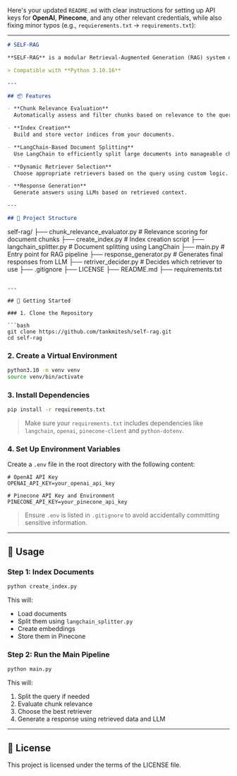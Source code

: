 Here's your updated `README.md` with clear instructions for setting up API keys for **OpenAI**, **Pinecone**, and any other relevant credentials, while also fixing minor typos (e.g., `requierements.txt` → `requirements.txt`):

---

```markdown
# SELF-RAG

**SELF-RAG** is a modular Retrieval-Augmented Generation (RAG) system designed to support customizable indexing, chunking, retrieval, and response generation using Python and LangChain.

> Compatible with **Python 3.10.16**

---

## 📦 Features

- **Chunk Relevance Evaluation**  
  Automatically assess and filter chunks based on relevance to the query.

- **Index Creation**  
  Build and store vector indices from your documents.

- **LangChain-Based Document Splitting**  
  Use LangChain to efficiently split large documents into manageable chunks.

- **Dynamic Retriever Selection**  
  Choose appropriate retrievers based on the query using custom logic.

- **Response Generation**  
  Generate answers using LLMs based on retrieved context.

---

## 📁 Project Structure

```

self-rag/
├── chunk\_relevance\_evaluator.py   # Relevance scoring for document chunks
├── create\_index.py                # Index creation script
├── langchain\_splitter.py         # Document splitting using LangChain
├── main.py                        # Entry point for RAG pipeline
├── response\_generator.py         # Generates final responses from LLM
├── retriver\_decider.py           # Decides which retriever to use
├── .gitignore
├── LICENSE
├── README.md
├── requirements.txt

````

---

## 🚀 Getting Started

### 1. Clone the Repository

```bash
git clone https://github.com/tankmitesh/self-rag.git
cd self-rag
````

### 2. Create a Virtual Environment

```bash
python3.10 -m venv venv
source venv/bin/activate
```

### 3. Install Dependencies

```bash
pip install -r requirements.txt
```

> Make sure your `requirements.txt` includes dependencies like `langchain`, `openai`, `pinecone-client` and `python-dotenv`.

### 4. Set Up Environment Variables

Create a `.env` file in the root directory with the following content:

```env
# OpenAI API Key
OPENAI_API_KEY=your_openai_api_key

# Pinecone API Key and Environment
PINECONE_API_KEY=your_pinecone_api_key
```

> Ensure `.env` is listed in `.gitignore` to avoid accidentally committing sensitive information.

---

## 🧠 Usage

### Step 1: Index Documents

```bash
python create_index.py
```

This will:

* Load documents
* Split them using `langchain_splitter.py`
* Create embeddings
* Store them in Pinecone

### Step 2: Run the Main Pipeline

```bash
python main.py
```

This will:

1. Split the query if needed
2. Evaluate chunk relevance
3. Choose the best retriever
4. Generate a response using retrieved data and LLM

---

## 📜 License

This project is licensed under the terms of the LICENSE file.

